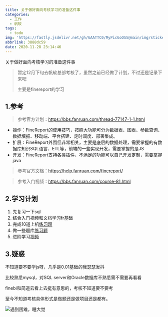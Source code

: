 ```yaml
---
title: 关于做好面向考核学习的准备这件事
categories:
  - 工作
  - 帆软
tags:
  - todo
img: 'https://fastly.jsdelivr.net/gh/GAATTC0/MyPicGoOSS@main/img/sticker%20(44).png'
abbrlink: 3888dc59
date: 2020-11-28 23:14:46
---
```


关于做好面向考核学习的准备这件事

> 暂定12月下旬去帆软总部考核了，虽然之前已经做了计划，不过还是记录下来吧
>
> 主要是finereport的学习

## 1.参考

> 参考官方计划：https://bbs.fanruan.com/thread-77147-1-1.html

- 操作：FineReport的使用技巧，按照大功能可分为数据表、图表、参数查询、数据填报、移动端、平台搭建、定时调度、部署集成。
- 扩展：FineReport外围但非常相关，主要是底层的数据处理，需要掌握的有数据库知识SQL语言、ETL等，前端的一些实现开发，需要掌握的是JS
- 开发：FineReport支持各类插件，不满足的功能可以自己开发定制，需要掌握java

> 参考官方文档：https://help.fanruan.com/finereport/

> 参考入门视频：https://bbs.fanruan.com/course-81.html

## 2.学习计划

1. 先复习一下sql
2. 结合入门视频和文档学习fr基础
3. 完成10道上机[练习题](https://bbs.fanruan.com/forum.php?mod=attachment&aid=NDI5Njl8ZDZiMWM0YjR8MTYwNjU3ODA3NXw1MDc3NTd8NzcxNDc%3D)
4. 做一些题库[练习题](https://bbs.fanruan.com/plugin.php?id=threed_index:timulist&ptid=1)
5. 进阶学习[视频](https://bbs.fanruan.com/edu)

## 3.疑惑

不知道要不要学js呀，几乎是0.01基础的我瑟瑟发抖

比较熟悉mysql，对SQL server和Oracle数据库不熟悉需不需要再看看

finebi和简道云看上去挺有意思的，考核不知道要不要考

至今不知道考核具体形式是做题还是做项目还是都有。

![遇到困难，睡大觉](https://fastly.jsdelivr.net/gh/GAATTC0/MyPicGoOSS@main/img/sticker%20(28).png)